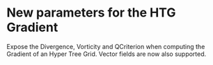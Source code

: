 # New parameters for the HTG Gradient

Expose the Divergence, Vorticity and QCriterion when computing the Gradient
of an Hyper Tree Grid. Vector fields are now also supported.
